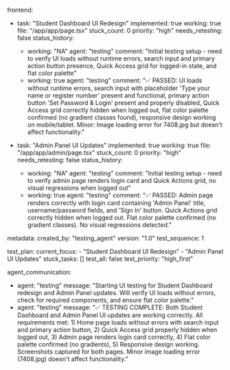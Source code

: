 frontend:
  - task: "Student Dashboard UI Redesign"
    implemented: true
    working: true
    file: "/app/app/page.tsx"
    stuck_count: 0
    priority: "high"
    needs_retesting: false
    status_history:
      - working: "NA"
        agent: "testing"
        comment: "Initial testing setup - need to verify UI loads without runtime errors, search input and primary action button presence, Quick Access grid for logged-in state, and flat color palette"
      - working: true
        agent: "testing"
        comment: "✅ PASSED: UI loads without runtime errors, search input with placeholder 'Type your name or register number' present and functional, primary action button 'Set Password & Login' present and properly disabled, Quick Access grid correctly hidden when logged out, flat color palette confirmed (no gradient classes found), responsive design working on mobile/tablet. Minor: Image loading error for 7408.jpg but doesn't affect functionality."

  - task: "Admin Panel UI Updates"
    implemented: true
    working: true
    file: "/app/app/admin/page.tsx"
    stuck_count: 0
    priority: "high"
    needs_retesting: false
    status_history:
      - working: "NA"
        agent: "testing"
        comment: "Initial testing setup - need to verify admin page renders login card and Quick Actions grid, no visual regressions when logged out"
      - working: true
        agent: "testing"
        comment: "✅ PASSED: Admin page renders correctly with login card containing 'Admin Panel' title, username/password fields, and 'Sign In' button. Quick Actions grid correctly hidden when logged out. Flat color palette confirmed (no gradient classes). No visual regressions detected."

metadata:
  created_by: "testing_agent"
  version: "1.0"
  test_sequence: 1

test_plan:
  current_focus:
    - "Student Dashboard UI Redesign"
    - "Admin Panel UI Updates"
  stuck_tasks: []
  test_all: false
  test_priority: "high_first"

agent_communication:
  - agent: "testing"
    message: "Starting UI testing for Student Dashboard redesign and Admin Panel updates. Will verify UI loads without errors, check for required components, and ensure flat color palette."
  - agent: "testing"
    message: "✅ TESTING COMPLETE: Both Student Dashboard and Admin Panel UI updates are working correctly. All requirements met: 1) Home page loads without errors with search input and primary action button, 2) Quick Access grid properly hidden when logged out, 3) Admin page renders login card correctly, 4) Flat color palette confirmed (no gradients), 5) Responsive design working. Screenshots captured for both pages. Minor image loading error (7408.jpg) doesn't affect functionality."